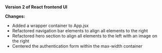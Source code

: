 **Version 2 of React frontend UI**

**Changes:**
- Added a wrapper container to App.jsx 
- Refactored navigation bar elements to align all elements to the right
- Refactored hero section to align all elements to the left with an image on the right
- Centered the authentication form within the max-width container 
